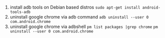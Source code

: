 1. install adb tools on Debian based distros
` sudo apt-get install android-tools-adb `
2. uninstall google chrome via adb command
` adb uninstall --user 0 com.android.chrome `
3. uninstall google chrome via adbshell 
`pm list packages |grep chrome` 
`pm uninstall --user 0 com.android.chrome `
